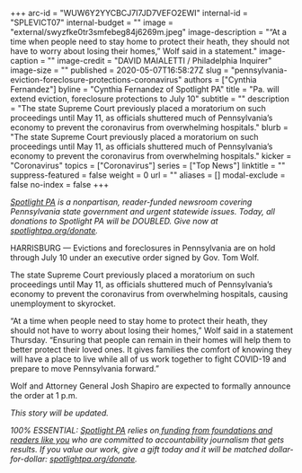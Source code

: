 +++
arc-id = "WUW6Y2YYCBCJ7I7JD7VEFO2EWI"
internal-id = "SPLEVICT07"
internal-budget = ""
image = "external/swyzfke0tr3smfebeg84j6269m.jpeg"
image-description = "“At a time when people need to stay home to protect their heath, they should not have to worry about losing their homes,” Wolf said in a statement."
image-caption = ""
image-credit = "DAVID MAIALETTI / Philadelphia Inquirer"
image-size = ""
published = 2020-05-07T16:58:27Z
slug = "pennsylvania-eviction-foreclosure-protections-coronavirus"
authors = ["Cynthia Fernandez"]
byline = "Cynthia Fernandez of Spotlight PA"
title = "Pa. will extend eviction, foreclosure protections to July 10"
subtitle = ""
description = "The state Supreme Court previously placed a moratorium on such proceedings until May 11, as officials shuttered much of Pennsylvania’s economy to prevent the coronavirus from overwhelming hospitals."
blurb = "The state Supreme Court previously placed a moratorium on such proceedings until May 11, as officials shuttered much of Pennsylvania’s economy to prevent the coronavirus from overwhelming hospitals."
kicker = "Coronavirus"
topics = ["Coronavirus"]
series = ["Top News"]
linktitle = ""
suppress-featured = false
weight = 0
url = ""
aliases = []
modal-exclude = false
no-index = false
+++

<a href="https://www.spotlightpa.org/"><i>Spotlight PA</i></a><i> is a nonpartisan, reader-funded newsroom covering Pennsylvania state government and urgent statewide issues. Today, all donations to Spotlight PA will be DOUBLED. Give now at </i><a href="http://spotlightpa.org/donate" target=_blank><i>spotlightpa.org/donate</i></a><i>.</i>

HARRISBURG — Evictions and foreclosures in Pennsylvania are on hold through July 10 under an executive order signed by Gov. Tom Wolf.

The state Supreme Court previously placed a moratorium on such proceedings until May 11, as officials shuttered much of Pennsylvania’s economy to prevent the coronavirus from overwhelming hospitals, causing unemployment to skyrocket.

“At a time when people need to stay home to protect their heath, they should not have to worry about losing their homes,” Wolf said in a statement Thursday. “Ensuring that people can remain in their homes will help them to better protect their loved ones. It gives families the comfort of knowing they will have a place to live while all of us work together to fight COVID-19 and prepare to move Pennsylvania forward.”

Wolf and Attorney General Josh Shapiro are expected to formally announce the order at 1 p.m.

<i>This story will be updated.</i>

<i>100% ESSENTIAL: </i><a href="https://www.spotlightpa.org/"><i>Spotlight PA</i></a><i> relies on</i><a href="https://www.spotlightpa.org/support"><i> funding from foundations and readers like you</i></a><i> who are committed to accountability journalism that gets results. If you value our work, give a gift today and it will be matched dollar-for-dollar: </i><a href="https://www.spotlightpa.org/donate"><i>spotlightpa.org/donate</i></a><i>.</i>
